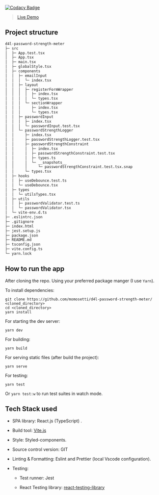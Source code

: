 [![Codacy Badge](https://app.codacy.com/project/badge/Grade/114804fdcf5c45f5befb20d0442a01e2)](https://www.codacy.com/gh/momosetti/d4l-password-strength-meter/dashboard?utm_source=github.com&utm_medium=referral&utm_content=momosetti/d4l-password-strength-meter&utm_campaign=Badge_Grade)

> [Live Demo](https://d4l-psm.netlify.app)

## Project structure

```bash
d4l-password-strength-meter
├─ src
│  ├─ App.test.tsx
│  ├─ App.tsx
│  ├─ main.tsx
│  ├─ globalStyle.tsx
│  ├─ components
│  │  ├─ emailInput
│  │  │  └─ index.tsx
│  │  ├─ layout
│  │  │  ├─ registerFormWrapper
│  │  │  │  ├─ index.tsx
│  │  │  │  └─ types.tsx
│  │  │  └─ sectionWrapper
│  │  │     ├─ index.tsx
│  │  │     └─ types.tsx
│  │  ├─ passwordInput
│  │  │  ├─ index.tsx
│  │  │  └─ passwordInput.test.tsx
│  │  └─ passwordStrengthLogger
│  │     ├─ index.tsx
│  │     ├─ passwordStrengthLogger.test.tsx
│  │     ├─ passwordStrengthConstraint
│  │     │  ├─ index.tsx
│  │     │  ├─ passwordStrengthConstraint.test.tsx
│  │     │  ├─ types.ts
│  │     │  └─ __snapshots__
│  │     │     └─ passwordStrengthConstraint.test.tsx.snap
│  │     └─ types.tsx
│  ├─ hooks
│  │  ├─ useDebounce.test.ts
│  │  └─ useDebounce.tsx
│  ├─ types
│  │  └─ utilsTypes.tsx
│  ├─ utils
│  │  ├─ passwordValidator.test.ts
│  │  └─ passwordValidator.tsx
│  └─ vite-env.d.ts
├─ .eslintrc.json
├─ .gitignore
├─ index.html
├─ jest.setup.js
├─ package.json
├─ README.md
├─ tsconfig.json
├─ vite.config.ts
└─ yarn.lock

```

## How to run the app

After cloning the repo. Using your preferred package manger (I use `Yarn`).

To install dependencies:

    git clone https://github.com/momosetti/d4l-password-strength-meter/ <cloned_directory>
    cd <cloned_directory>
    yarn install

For starting the dev server:

    yarn dev

For building:

    yarn build

For serving static files (after build the project):

    yarn serve

For testing:

    yarn test

Or `yarn test:w` to run test suites in watch mode.

## Tech Stack used

- SPA library: React.js (TypeScript) .

- Build tool: [Vite.js](https://vitejs.dev/)

- Style: Styled-components.

- Source control version: GIT

- Linting & Formatting: Eslint and Prettier (local Vscode configuration).

- Testing:

  - Test runner: Jest

  - React Testing library: [react-testing-library](https://testing-library.com/)
